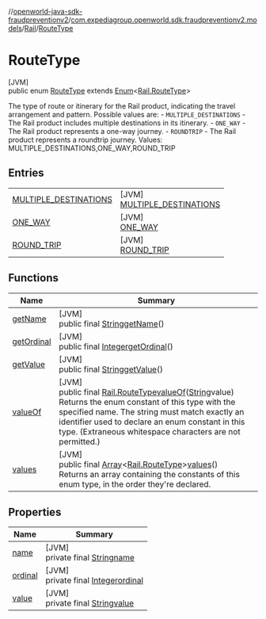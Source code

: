 //[openworld-java-sdk-fraudpreventionv2](../../../../index.md)/[com.expediagroup.openworld.sdk.fraudpreventionv2.models](../../index.md)/[Rail](../index.md)/[RouteType](index.md)

# RouteType

[JVM]\
public enum [RouteType](index.md) extends [Enum](https://docs.oracle.com/javase/8/docs/api/java/lang/Enum.html)&lt;[Rail.RouteType](index.md)&gt;

The type of route or itinerary for the Rail product, indicating the travel arrangement and pattern. Possible values are: - `MULTIPLE_DESTINATIONS` - The Rail product includes multiple destinations in its itinerary. - `ONE_WAY` - The Rail product represents a one-way journey. - `ROUNDTRIP` - The Rail product represents a roundtrip journey. Values: MULTIPLE_DESTINATIONS,ONE_WAY,ROUND_TRIP

## Entries

| | |
|---|---|
| [MULTIPLE_DESTINATIONS](-m-u-l-t-i-p-l-e_-d-e-s-t-i-n-a-t-i-o-n-s/index.md) | [JVM]<br>[MULTIPLE_DESTINATIONS](-m-u-l-t-i-p-l-e_-d-e-s-t-i-n-a-t-i-o-n-s/index.md) |
| [ONE_WAY](-o-n-e_-w-a-y/index.md) | [JVM]<br>[ONE_WAY](-o-n-e_-w-a-y/index.md) |
| [ROUND_TRIP](-r-o-u-n-d_-t-r-i-p/index.md) | [JVM]<br>[ROUND_TRIP](-r-o-u-n-d_-t-r-i-p/index.md) |

## Functions

| Name | Summary |
|---|---|
| [getName](index.md#-1523690986%2FFunctions%2F-1883119931) | [JVM]<br>public final [String](https://docs.oracle.com/javase/8/docs/api/java/lang/String.html)[getName](index.md#-1523690986%2FFunctions%2F-1883119931)() |
| [getOrdinal](index.md#705516904%2FFunctions%2F-1883119931) | [JVM]<br>public final [Integer](https://docs.oracle.com/javase/8/docs/api/java/lang/Integer.html)[getOrdinal](index.md#705516904%2FFunctions%2F-1883119931)() |
| [getValue](get-value.md) | [JVM]<br>public final [String](https://docs.oracle.com/javase/8/docs/api/java/lang/String.html)[getValue](get-value.md)() |
| [valueOf](value-of.md) | [JVM]<br>public final [Rail.RouteType](index.md)[valueOf](value-of.md)([String](https://docs.oracle.com/javase/8/docs/api/java/lang/String.html)value)<br>Returns the enum constant of this type with the specified name. The string must match exactly an identifier used to declare an enum constant in this type. (Extraneous whitespace characters are not permitted.) |
| [values](values.md) | [JVM]<br>public final [Array](https://kotlinlang.org/api/latest/jvm/stdlib/kotlin/-array/index.html)&lt;[Rail.RouteType](index.md)&gt;[values](values.md)()<br>Returns an array containing the constants of this enum type, in the order they're declared. |

## Properties

| Name | Summary |
|---|---|
| [name](../../-verification-type/_3_-d-s/index.md#-372974862%2FProperties%2F-1883119931) | [JVM]<br>private final [String](https://docs.oracle.com/javase/8/docs/api/java/lang/String.html)[name](../../-verification-type/_3_-d-s/index.md#-372974862%2FProperties%2F-1883119931) |
| [ordinal](../../-verification-type/_3_-d-s/index.md#-739389684%2FProperties%2F-1883119931) | [JVM]<br>private final [Integer](https://docs.oracle.com/javase/8/docs/api/java/lang/Integer.html)[ordinal](../../-verification-type/_3_-d-s/index.md#-739389684%2FProperties%2F-1883119931) |
| [value](-r-o-u-n-d_-t-r-i-p/index.md#-552676163%2FProperties%2F-1883119931) | [JVM]<br>private final [String](https://docs.oracle.com/javase/8/docs/api/java/lang/String.html)[value](-r-o-u-n-d_-t-r-i-p/index.md#-552676163%2FProperties%2F-1883119931) |
